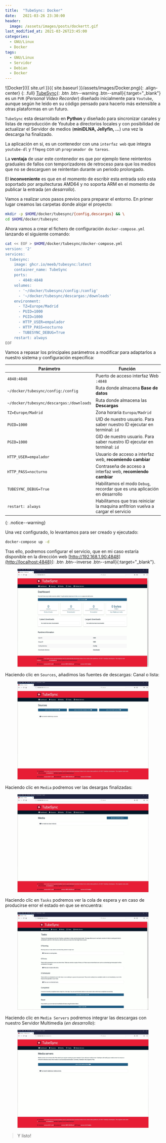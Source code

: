 ```yaml
---
title:  "TubeSync: Docker"
date:   2021-03-26 23:30:00
header:
  image: /assets/images/posts/dockertt.gif
last_modified_at: 2021-03-26T23:45:00
categories:
  - GNU/Linux
  - Docker
tags:
  - GNU/Linux
  - Servidor
  - Debian
  - Docker
---
```


![Docker]({{ site.url }}{{ site.baseurl }}/assets/images/Docker.png){: .align-center}
{: .full}
[TubeSync](https://github.com/meeb/tubesync){: .btn .btn--warning .btn--small}{:target="_blank"} es un `PVR` (*Personal Video Recorder*) diseñado inicialmente para `Youtube`, aunque según he leido en su código pensado para hacerlo más extensible a otras plataformas en un futuro.

`TubeSync` esta desarrollado en **Python** y diseñado para sincronizar canales y listas de reproducción de Youtube a directorios locales y con posibilidad de actualizar el Servidor de medios (**miniDLNA, Jellyfin, ...**) una vez la descarga ha finalizado.

La aplicación en si, es un contenedor con una `interfaz web` que integra `youtube-dl` y `ffmpeg` con un `programador de tareas`.

La **ventaja** de usar este contenedor es que por ejemplo tiene reintentos graduales de fallos con temporizadores de retroceso para que los medios que no se descarguen se reintentan durante un periodo prolongado.

El **inconveniente** es que en el momento de escribir esta entrada solo esta soportado por arquitecturas AMD64 y no soporta ARM en el momento de publicar la entrada (*en desarrollo*).

Vamos a realizar unos pasos previos para preparar el entorno. En primer lugar creamos las carpetas donde alojar el proyecto:

```bash
mkdir -p $HOME/docker/tubesync/{config,descargas} && \
cd $HOME/docker/tubesync
```

Ahora vamos a crear el fichero de configuración `docker-compose.yml` lanzando el siguiente comando:

```bash
cat << EOF > $HOME/docker/tubesync/docker-compose.yml
version: '2'
services:
  tubesync:
    image: ghcr.io/meeb/tubesync:latest
    container_name: TubeSync
    ports:
      - 4848:4848
    volumes:
      - '~/docker/tubesync/config:/config'
      - '~/docker/tubesync/descargas:/downloads'
    environment:
      - TZ=Europe/Madrid
      - PUID=1000
      - PGID=1000
      - HTTP_USER=empalador
      - HTTP_PASS=nocturno
      - TUBESYNC_DEBUG=True
    restart: always
EOF
```

Vamos a repasar los principales parámetros a modificar para adaptarlos a nuestro sistema y configuración especifica:

| Parámetro | Función |
| ------ | ------ |
| `4848:4848` | Puerto de acceso interfaz Web `:4848` |
| `~/docker/tubesync/config:/config` | Ruta donde almacena **Base de datos** |
| `~/docker/tubesync/descargas:/downloads` | Ruta donde almacena las **Descargas** |
| `TZ=Europe/Madrid` | Zona horaria `Europa/Madrid` |
| `PUID=1000` | UID de nuestro usuario. Para saber nuestro ID ejecutar en terminal: `id` |
| `PGID=1000` | GID de nuestro usuario. Para saber nuestro ID ejecutar en terminal: `id` |
| `HTTP_USER=empalador` | Usuario de acceso a interfaz web, **recomiendo cambiar** |
| `HTTP_PASS=nocturno` | Contraseña de acceso a interfaz web, **recomiendo cambiar** |
| `TUBESYNC_DEBUG=True` | Habilitamos el modo `Debug`, recordar que es una aplicación en desarrollo |
| `restart: always` | Habilitamos que tras reiniciar la maquina anfitrion vuelva a cargar el servicio |
{: .notice--warning}

Una vez configurado, lo levantamos para ser creado y ejecutado:

```bash
docker-compose up -d
```

Tras ello, podremos configurar el servicio, que en mi caso estaría disponible en la dirección web [http://192.168.1.90:4848](http://localhost:4848){: .btn .btn--inverse .btn--small}{:target="_blank"}.

<figure>
    <a href="/assets/images/posts/tubesync1.jpg"><img src="/assets/images/posts/tubesync1.jpg"></a>
</figure>

Haciendo clic en `Sources`, añadimos las fuentes de descargas: Canal o lista:

<figure>
    <a href="/assets/images/posts/tubesync2.jpg"><img src="/assets/images/posts/tubesync2.jpg"></a>
</figure>

Haciendo clic en `Media` podremos ver las desargas finalizadas:

<figure>
    <a href="/assets/images/posts/tubesync3.jpg"><img src="/assets/images/posts/tubesync3.jpg"></a>
</figure>

Haciendo clic en `Tasks` podremos ver la cola de espera y en caso de producirse error el estado en que se encuentra:

<figure>
    <a href="/assets/images/posts/tubesync4.jpg"><img src="/assets/images/posts/tubesync4.jpg"></a>
</figure>

Haciendo clic en `Media Servers` podremos integrar las descargas con nuestro Servidor Multimedia (*en desarrollo*):

<figure>
    <a href="/assets/images/posts/tubesync5.jpg"><img src="/assets/images/posts/tubesync5.jpg"></a>
</figure>

> Y listo!
